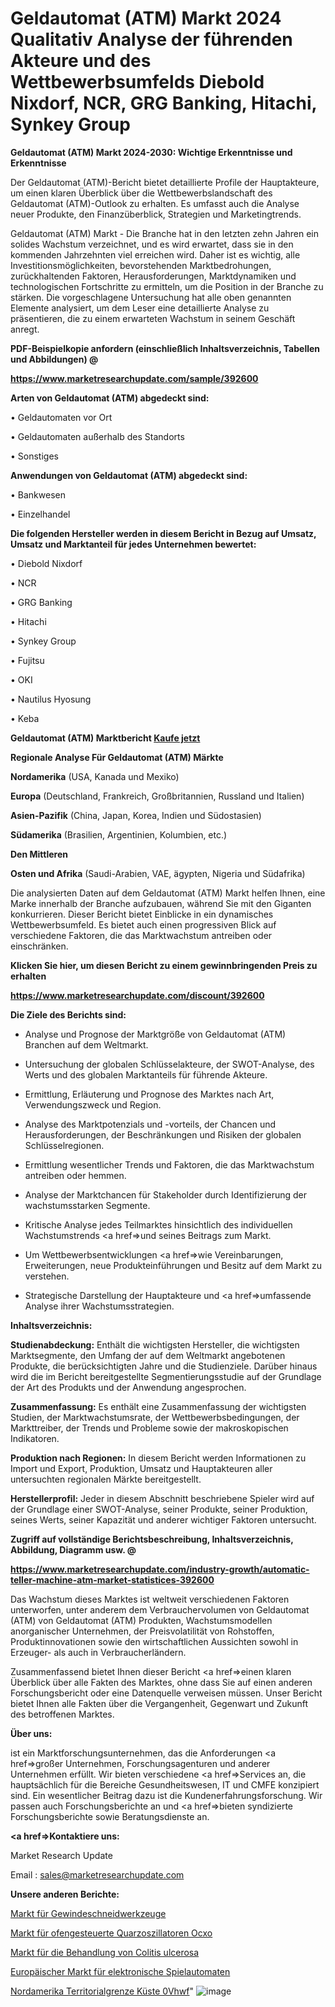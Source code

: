 # Geldautomat (ATM) Markt 2024 Qualitativ Analyse der führenden Akteure und des Wettbewerbsumfelds Diebold Nixdorf, NCR, GRG Banking, Hitachi, Synkey Group

<strong>Geldautomat (ATM) Markt 2024-2030: Wichtige Erkenntnisse und Erkenntnisse</strong>

Der Geldautomat (ATM)-Bericht bietet detaillierte Profile der Hauptakteure, um einen klaren Überblick über die Wettbewerbslandschaft des Geldautomat (ATM)-Outlook zu erhalten. Es umfasst auch die Analyse neuer Produkte, den Finanzüberblick, Strategien und Marketingtrends.

Geldautomat (ATM) Markt - Die Branche hat in den letzten zehn Jahren ein solides Wachstum verzeichnet, und es wird erwartet, dass sie in den kommenden Jahrzehnten viel erreichen wird. Daher ist es wichtig, alle Investitionsmöglichkeiten, bevorstehenden Marktbedrohungen, zurückhaltenden Faktoren, Herausforderungen, Marktdynamiken und technologischen Fortschritte zu ermitteln, um die Position in der Branche zu stärken. Die vorgeschlagene Untersuchung hat alle oben genannten Elemente analysiert, um dem Leser eine detaillierte Analyse zu präsentieren, die zu einem erwarteten Wachstum in seinem Geschäft anregt.



<strong><b>PDF-Beispielkopie anfordern (einschließlich Inhaltsverzeichnis, Tabellen und Abbildungen) @ </b></strong>

<strong><a href=https://www.marketresearchupdate.com/sample/392600>

<strong>https://www.marketresearchupdate.com/sample/392600</u></a></strong></strong>



<strong>Arten von Geldautomat (ATM) abgedeckt sind:</strong>

• Geldautomaten vor Ort

• Geldautomaten außerhalb des Standorts

• Sonstiges



<strong>Anwendungen von Geldautomat (ATM) abgedeckt sind:</strong>

• Bankwesen

• Einzelhandel



<strong>Die folgenden Hersteller werden in diesem Bericht in Bezug auf Umsatz, Umsatz und Marktanteil für jedes Unternehmen bewertet:</strong>

• Diebold Nixdorf

• NCR

• GRG Banking

• Hitachi

• Synkey Group

• Fujitsu

• OKI

• Nautilus Hyosung

• Keba



<strong>Geldautomat (ATM) Marktbericht <a href=https://www.marketresearchupdate.com/buynow/392600>Kaufe jetzt</a></strong>



<strong>Regionale Analyse Für Geldautomat (ATM) Märkte</strong>



<strong>Nordamerika</strong> (USA, Kanada und Mexiko)



<strong>Europa</strong> (Deutschland, Frankreich, Großbritannien, Russland und Italien)



<strong>Asien-Pazifik</strong> (China, Japan, Korea, Indien und Südostasien)



<strong>Südamerika</strong> (Brasilien, Argentinien, Kolumbien, etc.)



<strong>Den Mittleren</strong> 

<strong>Osten und Afrika</strong> (Saudi-Arabien, VAE, ägypten, Nigeria und Südafrika)

Die analysierten Daten auf dem Geldautomat (ATM) Markt helfen Ihnen, eine Marke innerhalb der Branche aufzubauen, während Sie mit den Giganten konkurrieren. Dieser Bericht bietet Einblicke in ein dynamisches Wettbewerbsumfeld. Es bietet auch einen progressiven Blick auf verschiedene Faktoren, die das Marktwachstum antreiben oder einschränken.



<strong>Klicken Sie hier, um diesen Bericht zu einem gewinnbringenden Preis zu erhalten
</strong>

<strong><a href=https://www.marketresearchupdate.com/discount/392600>https://www.marketresearchupdate.com/discount/392600</b></u></strong></a>



<strong>Die Ziele des Berichts sind:</strong>

- Analyse und Prognose der Marktgröße von Geldautomat (ATM) Branchen auf dem Weltmarkt.

- Untersuchung der globalen Schlüsselakteure, der SWOT-Analyse, des Werts und des globalen Marktanteils für führende Akteure.

- Ermittlung, Erläuterung und Prognose des Marktes nach Art, Verwendungszweck und Region.

- Analyse des Marktpotenzials und -vorteils, der Chancen und Herausforderungen, der Beschränkungen und Risiken der globalen Schlüsselregionen.

- Ermittlung wesentlicher Trends und Faktoren, die das Marktwachstum antreiben oder hemmen.

- Analyse der Marktchancen für Stakeholder durch Identifizierung der wachstumsstarken Segmente.

- Kritische Analyse jedes Teilmarktes hinsichtlich des individuellen Wachstumstrends <a href=>und</a> seines Beitrags zum Markt.

- Um Wettbewerbsentwicklungen <a href=>wie</a> Vereinbarungen, Erweiterungen, neue Produkteinführungen und Besitz auf dem Markt zu verstehen.

- Strategische Darstellung der Hauptakteure und <a href=>umfas</a>sende Analyse ihrer Wachstumsstrategien.



<strong>Inhaltsverzeichnis:</strong>



<strong>Studienabdeckung:</strong> Enthält die wichtigsten Hersteller, die wichtigsten Marktsegmente, den Umfang der auf dem Weltmarkt angebotenen Produkte, die berücksichtigten Jahre und die Studienziele. Darüber hinaus wird die im Bericht bereitgestellte Segmentierungsstudie auf der Grundlage der Art des Produkts und der Anwendung angesprochen.



<strong>Zusammenfassung:</strong> Es enthält eine Zusammenfassung der wichtigsten Studien, der Marktwachstumsrate, der Wettbewerbsbedingungen, der Markttreiber, der Trends und Probleme sowie der makroskopischen Indikatoren.



<strong>Produktion nach Regionen:</strong> In diesem Bericht werden Informationen zu Import und Export, Produktion, Umsatz und Hauptakteuren aller untersuchten regionalen Märkte bereitgestellt.



<strong>Herstellerprofil:</strong> Jeder in diesem Abschnitt beschriebene Spieler wird auf der Grundlage einer SWOT-Analyse, seiner Produkte, seiner Produktion, seines Werts, seiner Kapazität und anderer wichtiger Faktoren untersucht.



<strong><b>Zugriff auf vollständige Berichtsbeschreibung, Inhaltsverzeichnis, Abbildung, Diagramm usw. @ </b></strong>

<strong><a href=https://www.marketresearchupdate.com/industry-growth/automatic-teller-machine-atm-market-statistices-392600>https://www.marketresearchupdate.com/industry-growth/automatic-teller-machine-atm-market-statistices-392600</a></strong>

Das Wachstum dieses Marktes ist weltweit verschiedenen Faktoren unterworfen, unter anderem dem Verbrauchervolumen von Geldautomat (ATM) von Geldautomat (ATM) Produkten, Wachstumsmodellen anorganischer Unternehmen, der Preisvolatilität von Rohstoffen, Produktinnovationen sowie den wirtschaftlichen Aussichten sowohl in Erzeuger- als auch in Verbraucherländern.

Zusammenfassend bietet Ihnen dieser Bericht <a href=>einen</a> klaren Überblick über alle Fakten des Marktes, ohne dass Sie auf einen anderen Forschungsbericht oder eine Datenquelle verweisen müssen. Unser Bericht bietet Ihnen alle Fakten über die Vergangenheit, Gegenwart und Zukunft des betroffenen Marktes.



<strong>Über uns:</strong>

 ist ein Marktforschungsunternehmen, das die Anforderungen <a href=>großer</a> Unternehmen, Forschungsagenturen und anderer Unternehmen erfüllt. Wir bieten verschiedene <a href=>Services</a> an, die hauptsächlich für die Bereiche Gesundheitswesen, IT und CMFE konzipiert sind. Ein wesentlicher Beitrag dazu ist die Kundenerfahrungsforschung. Wir passen auch Forschungsberichte an und <a href=>bieten</a> syndizierte Forschungsberichte sowie Beratungsdienste an.



<strong><a href=>Kontaktiere uns:</a></strong>

Market Research Update

Email : sales@marketresearchupdate.com



<strong>Unsere anderen Berichte:</strong>

<a href=https://www.linkedin.com/pulse/taps-dies-market-witness-huge-growth-2029-size-trends>Markt für Gewindeschneidwerkzeuge</a>

<a href=https://www.linkedin.com/pulse/oven-controlled-crystal-oscillator-ocxo-market-report>Markt für ofengesteuerte Quarzoszillatoren Ocxo</a>

<a href=https://www.linkedin.com/pulse/ulcerative-colitis-treatment-market-size-industry>Markt für die Behandlung von Colitis ulcerosa</a>

<a href=https://www.linkedin.com/pulse/europe-electronic-gaming-machine-market-2023>Europäischer Markt für elektronische Spielautomaten</a>

<a href=https://www.linkedin.com/pulse/north-america-territorial-border-coastal-0vhwf/>Nordamerika Territorialgrenze Küste 0Vhwf</a>"
![image](https://github.com/Gayatrikarjule/Market-Analysis-361/assets/97346546/8ab5c621-f7db-41c9-b1c1-6ca10993e7a3)
